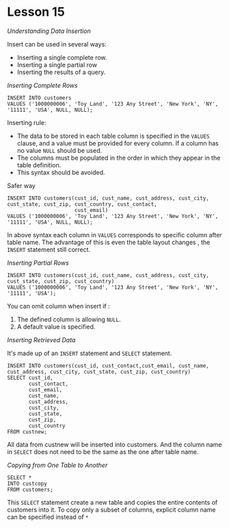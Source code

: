 # Lesson 15

*Understanding Data Insertion*

Insert can be used in several ways:

- Inserting a single complete row.
- Inserting a single partial row
- Inserting the results of a query.

*Inserting Complete Rows*

```
INSERT INTO customers
VALUES ('1000000006', 'Toy Land', '123 Any Street', 'New York', 'NY', '11111', 'USA', NULL, NULL);
```

Inserting rule:

- The data to be stored in each table column is specified in the `VALUES` clause, and a value must be provided for every
  column. If a column has no value `NULL` should be used.
- The columns must be populated in the order in which they appear in the table definition.
- This syntax should be avoided.

Safer way

```
INSERT INTO customers(cust_id, cust_name, cust_address, cust_city, cust_state, cust_zip, cust_country, cust_contact,
                      cust_email)
VALUES ('1000000006', 'Toy Land', '123 Any Street', 'New York', 'NY', '11111', 'USA', NULL, NULL);
```

In above syntax each column in `VALUES` corresponds to specific column after table name. The advantage of this is even
the table layout changes , the `INSERT` statement still correct.

*Inserting Partial Rows*

```
INSERT INTO customers(cust_id, cust_name, cust_address, cust_city, cust_state, cust_zip, cust_country)
VALUES ('1000000006', 'Toy Land', '123 Any Street', 'New York', 'NY', '11111', 'USA');
```

You can omit column when insert if :

1. The defined column is allowing `NULL`.
2. A default value is specified.

*Inserting Retrieved Data*

It's made up of an `INSERT` statement and `SELECT` statement.

```
INSERT INTO customers(cust_id, cust_contact,cust_email, cust_name, cust_address, cust_city, cust_state, cust_zip, cust_country)
SELECT cust_id,
       cust_contact,
       cust_email,
       cust_name,
       cust_address,
       cust_city,
       cust_state,
       cust_zip,
       cust_country
FROM custnew;
```

All data from custnew will be inserted into customers. And the column name in `SELECT` does not need to be the same as
the one after table name.

*Copying from One Table to Another*

```
SELECT *
INTO custcopy
FROM customers;
```

This `SELECT` statement create a new table and copies the entire contents of customers into it. To copy only a subset of
columns, explicit column name can be specified instead of `*`
